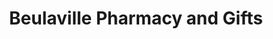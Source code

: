 ---
title: "Beulaville Pharmacy and Gifts"
url: /beulaville/beulaville-pharmacy-and-gifts/
shop: Drogerie
---